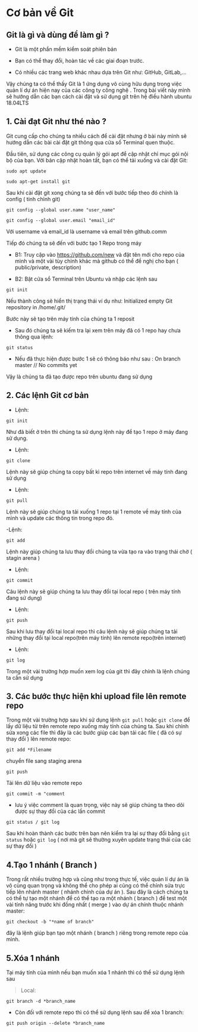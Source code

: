 # Cơ bản về Git


## Git là gì và dùng để làm gì ?

- Git là một phẩn mềm kiểm soát phiên bản

- Bạn có thể thay đổi, hoàn tác về các giai đoạn trước.

- Có nhiều các trang web khác nhau dựa trên Git như: GitHub, GitLab,...

Vậy chúng ta có thể thấy Git là 1 ứng dụng vô cùng hữu dụng trong việc quản lí dự án hiện nay của các công ty công nghệ . Trong bài viết này mình sẽ hướng dẫn các bạn cách cài đặt và sử dụng git trên hệ điều hành ubuntu 18.04LTS

## 1. Cài đạt Git như thé nào ?

Git cung cấp cho chúng ta nhiều cách để cài đặt nhưng ở bài này mình sẽ hướng dẫn các bài cài đặt git thông qua cửa sổ Terminal quen thuộc.

Đầu tiên, sử dụng các công cụ quản lý gói apt để cập nhật chỉ mục gói nội bộ của bạn. Với bản cập nhật hoàn tất, bạn có thể tải xuống và cài đặt Git:

```
sudo apt update

sudo apt-get install git
```

Sau khi cài đặt git xong chúng ta  sẽ đến với bước tiếp theo đó chính là config ( tinh chỉnh git)
```
git config --global user.name "user_name"

git config --global user.email "email_id"
```

Với username và email_id là username và email trên github.comm

Tiếp đó chúng ta sẽ đến với bước tạo 1 Repo trong máy

- B1: Truy cập vào https://github.com/new và đặt tên mới cho repo của mình và một vài tùy chỉnh khác mà github có thể đề nghị cho bạn ( public/private, description)
 
- B2: Bật cửa sổ Terminal trên Ubuntu và nhập các lệnh sau

```
git init
```

Nếu thành công sẽ hiển thị trạng thái ví dụ như: Initialized empty Git repository in /home/.git/

Bước này sẽ tạo trên máy tính của chúng ta 1 reposit
 
- Sau đó chúng ta sẽ kiếm tra lại xem trên máy đã có 1 repo hay chưa thông qua lệnh:

```
git status
```

 - Nếu đã thực hiện được bước 1 sẽ có thông báo như sau : On branch master // No commits yet

Vậy là chúng ta đã tạo được repo trên ubuntu đang sử dụng 

## 2. Các lệnh Git cơ bản

 - Lệnh:
 
 `git init`
 
 Như đã biết ở trên thì chúng ta sử dụng lệnh này để tạo 1 repo ở máy đang sử dụng.

- Lệnh: 

`git clone`
 
 Lệnh này sẽ giúp chúng ta copy bất kì repo trên internet về máy tính đang sử dụng 

- Lệnh:

`git pull`

 Lệnh này sẽ giúp chúng ta tải xuống 1 repo tại 1 remote về máy tính của mình và update các thông tin trong repo đó.
 
 -Lệnh:
 
 `git add`
 
 Lệnh này giúp chúng ta lưu thay đổi chúng ta vừa tạo ra vào trạng thái chờ ( stagin arena )
 
- Lệnh:

`git commit`

Câu lệnh này sẽ giúp chúng ta lưu thay đổi tại local repo ( trên máy tính đang sử dụng)

- Lệnh: 

`git push`

Sau khi lưu thay đổi tại local repo thì câu lệnh này sẽ giúp chúng ta tải những thay đổi tại local repo(trên máy tính) lên remote repo(trên internet)

- Lệnh: 

`git log`
 
Trong một vài trường hợp muốn xem log của git thì đây chính là lệnh chúng ta cần sử dụng

## 3. Các bước thực hiện khi upload file lên remote repo

Trong một vài trường hợp sau khi sử dụng lệnh `git pull` hoặc `git clone` để lấy dữ liệu từ trên remote repo xuống máy tính của chúng ta. Sau khi chỉnh sửa xong các file thì đây là các bước giúp các bạn tải các file ( đã có sự thay đổi ) lên remote repo: 

`git add *Filename`

chuyển file sang staging arena

`git push`

Tải lên dữ liệu vào remote repo

`git commit -m "comment` 
- lưu ý việc comment là quan trọng, việc này sẽ giúp chúng ta theo dõi được sự thay đổi của các lần commit

`git status / git log`

Sau khi hoàn thành các bước trên bạn nên kiểm tra lại sự thay đổi bằng `git status` hoặc `git log` ( nơi mà git sẽ thường xuyên update trạng thái của các sự thay đổi )



## 4.Tạo 1 nhánh ( Branch )

Trong rất nhiều trường hợp và cũng như trong thực tế, việc quản lí dự án là vô cùng quan trọng và không thể cho phép ai cũng có thể chỉnh sửa trực tiếp lên nhánh master ( nhánh chính của dự án ). Sau đây là cách chúng ta có thể tự tạo một nhánh để có thể tạo ra một nhánh ( branch ) để test một vài tính năng trước khi đồng nhất ( merge ) vào dự án chính thuộc nhánh master:

`git checkout -b "*name of branch"`

đây là lệnh giúp bạn tạo một nhánh ( branch ) riêng trong remote repo của mình.


## 5.Xóa 1 nhánh
Tại máy tính của mình nếu bạn muốn xóa 1 nhánh thì có thể sử dụng lệnh sau
>Local: 

`git branch -d *branch_name`

- Còn đối với remote repo thì có thể sử dụng lệnh sau để xóa 1 branch:

`git push origin --delete *branch_name`

